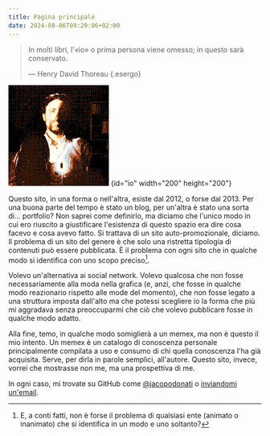 ```yaml
---
title: Pagina principale
date: 2024-08-06T09:29:06+02:00
---
```

> In molti libri, l'«io» o prima persona viene omesso; in questo sarà conservato.
>
> — Henry David Thoreau
{.esergo}

![Una foto dell'autore](/img/home/io.png)
{id="io" width="200" height="200"}

Questo sito, in una forma o nell'altra, esiste dal 2012, o forse dal 2013.  Per una buona parte del tempo è stato un blog, per un'altra è stato una sorta di... portfolio?  Non saprei come definirlo, ma diciamo che l'unico modo in cui ero riuscito a giustificare l'esistenza di questo spazio era dire cosa facevo e cosa avevo fatto.  Si trattava di un sito auto-promozionale, diciamo.  Il problema di un sito del genere è che solo una ristretta tipologia di contenuti può essere pubblicata.  È il problema con ogni sito che in qualche modo si identifica con uno scopo preciso[^1].

Volevo un'alternativa ai social network.  Volevo qualcosa che non fosse necessariamente alla moda nella grafica (e, anzi, che fosse in qualche modo reazionario rispetto alle mode del momento), che non fosse legato a una struttura imposta dall'alto ma che potessi scegliere io la forma che più mi aggradava senza preoccuparmi che ciò che volevo pubblicare fosse in qualche modo adatto.

Alla fine, temo, in qualche modo somiglierà a un memex, ma non è questo il mio intento.  Un memex è un catalogo di conoscenza personale principalmente compilata a uso e consumo di chi quella conoscenza l'ha già acquisita.  Serve, per dirla in parole semplici, all'autore.  Questo sito, invece, vorrei che mostrasse non me, ma una prospettiva di me.

In ogni caso, mi trovate su GitHub come [@jacopodonati](https://github.com/jacopodonati) o <a href="mailto:&#106;&#097;&#099;&#111;&#112;&#111;&#064;&#106;&#097;&#099;&#111;&#112;&#111;&#100;&#111;&#110;&#097;&#116;&#105;&#046;&#105;&#116;">inviandomi un'email</a>.

[^1]: E, a conti fatti, non è forse il problema di qualsiasi ente (animato o inanimato) che si identifica in un modo e uno soltanto?
